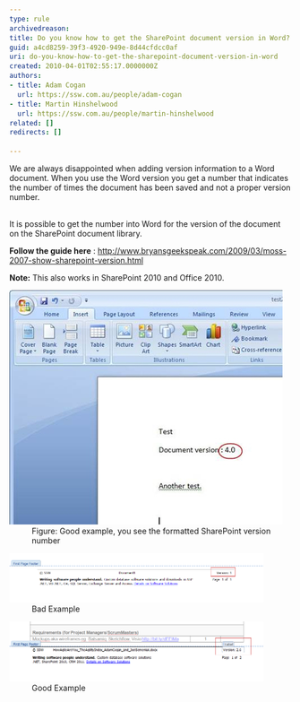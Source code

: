 ```yaml
---
type: rule
archivedreason: 
title: Do you know how to get the SharePoint document version in Word?
guid: a4cd8259-39f3-4920-949e-8d44cfdcc0af
uri: do-you-know-how-to-get-the-sharepoint-document-version-in-word
created: 2010-04-01T02:55:17.0000000Z
authors:
- title: Adam Cogan
  url: https://ssw.com.au/people/adam-cogan
- title: Martin Hinshelwood
  url: https://ssw.com.au/people/martin-hinshelwood
related: []
redirects: []

---
```


We are always disappointed when adding version information to a Word document. When you use the Word version you get a number that indicates the number of times the document has been saved and not a proper version number. 

<br>It is possible to get the number into Word for the version of the document on the SharePoint document library.


<!--endintro-->

**Follow the guide here** :     http://www.bryansgeekspeak.com/2009/03/moss-2007-show-sharepoint-version.html

**Note:** This also works in SharePoint 2010 and Office 2010.
<dl class="goodImage">   <dt>
      <img src="VersionInWord.jpg" alt="">
   </dt><dd>Figure: Good example, you see the formatted SharePoint version number </dd></dl><dl class="badImage"><dt>
      <img src="BadVersioning.png" alt="" style="width:90%;">
   </dt><dd>Bad Example</dd></dl><dl class="goodImage"><dt>
      <img src="GoodVersioning.png" alt="" style="width:90%;">
   </dt><dd>Good Example</dd></dl>

